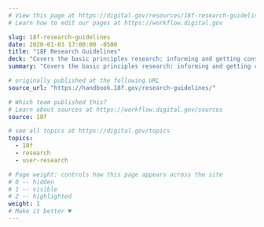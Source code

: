 ```yaml
---
# View this page at https://digital.gov/resources/18f-research-guidelines
# Learn how to edit our pages at https://workflow.digital.gov

slug: 18f-research-guidelines
date: 2020-01-03 17:00:00 -0500
title: "18F Research Guidelines"
deck: "Covers the basic principles research: informing and getting consent, and managing personally identifiable information (PII)"
summary: "Covers the basic principles research: informing and getting consent, and managing personally identifiable information (PII)"

# originally published at the following URL
source_url: "https://handbook.18f.gov/research-guidelines/"

# Which team published this?
# Learn about sources at https://workflow.digital.gov/sources
source: 18f

# see all topics at https://digital.gov/topics
topics:
  - 18f
  - research
  - user-research

# Page weight: controls how this page appears across the site
# 0 -- hidden
# 1 -- visible
# 2 -- highlighted
weight: 1
# Make it better ♥
---
```

